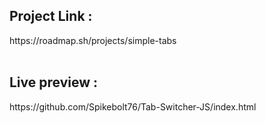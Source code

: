 <h2>Project Link :</h2>
https://roadmap.sh/projects/simple-tabs
<br>
<br>
<h2>Live preview :</h2>
https://github.com/Spikebolt76/Tab-Switcher-JS/index.html
